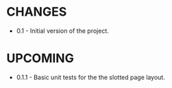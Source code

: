 # CHANGES

* 0.1 - Initial version of the project.


# UPCOMING

* 0.1.1 - Basic unit tests for the the slotted page layout.
